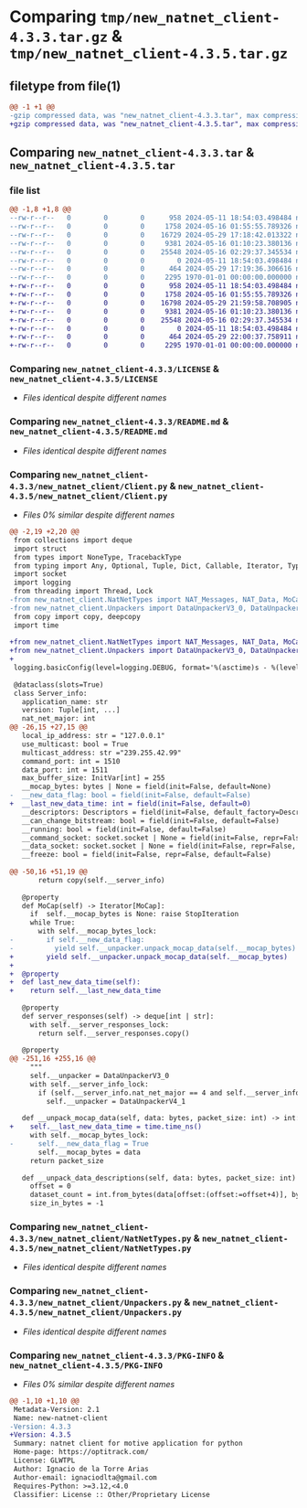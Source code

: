 # Comparing `tmp/new_natnet_client-4.3.3.tar.gz` & `tmp/new_natnet_client-4.3.5.tar.gz`

## filetype from file(1)

```diff
@@ -1 +1 @@
-gzip compressed data, was "new_natnet_client-4.3.3.tar", max compression
+gzip compressed data, was "new_natnet_client-4.3.5.tar", max compression
```

## Comparing `new_natnet_client-4.3.3.tar` & `new_natnet_client-4.3.5.tar`

### file list

```diff
@@ -1,8 +1,8 @@
--rw-r--r--   0        0        0      958 2024-05-11 18:54:03.498484 new_natnet_client-4.3.3/LICENSE
--rw-r--r--   0        0        0     1758 2024-05-16 01:55:55.789326 new_natnet_client-4.3.3/README.md
--rw-r--r--   0        0        0    16729 2024-05-29 17:18:42.013322 new_natnet_client-4.3.3/new_natnet_client/Client.py
--rw-r--r--   0        0        0     9381 2024-05-16 01:10:23.380136 new_natnet_client-4.3.3/new_natnet_client/NatNetTypes.py
--rw-r--r--   0        0        0    25548 2024-05-16 02:29:37.345534 new_natnet_client-4.3.3/new_natnet_client/Unpackers.py
--rw-r--r--   0        0        0        0 2024-05-11 18:54:03.498484 new_natnet_client-4.3.3/new_natnet_client/__init__.py
--rw-r--r--   0        0        0      464 2024-05-29 17:19:36.306616 new_natnet_client-4.3.3/pyproject.toml
--rw-r--r--   0        0        0     2295 1970-01-01 00:00:00.000000 new_natnet_client-4.3.3/PKG-INFO
+-rw-r--r--   0        0        0      958 2024-05-11 18:54:03.498484 new_natnet_client-4.3.5/LICENSE
+-rw-r--r--   0        0        0     1758 2024-05-16 01:55:55.789326 new_natnet_client-4.3.5/README.md
+-rw-r--r--   0        0        0    16798 2024-05-29 21:59:58.708905 new_natnet_client-4.3.5/new_natnet_client/Client.py
+-rw-r--r--   0        0        0     9381 2024-05-16 01:10:23.380136 new_natnet_client-4.3.5/new_natnet_client/NatNetTypes.py
+-rw-r--r--   0        0        0    25548 2024-05-16 02:29:37.345534 new_natnet_client-4.3.5/new_natnet_client/Unpackers.py
+-rw-r--r--   0        0        0        0 2024-05-11 18:54:03.498484 new_natnet_client-4.3.5/new_natnet_client/__init__.py
+-rw-r--r--   0        0        0      464 2024-05-29 22:00:37.758911 new_natnet_client-4.3.5/pyproject.toml
+-rw-r--r--   0        0        0     2295 1970-01-01 00:00:00.000000 new_natnet_client-4.3.5/PKG-INFO
```

### Comparing `new_natnet_client-4.3.3/LICENSE` & `new_natnet_client-4.3.5/LICENSE`

 * *Files identical despite different names*

### Comparing `new_natnet_client-4.3.3/README.md` & `new_natnet_client-4.3.5/README.md`

 * *Files identical despite different names*

### Comparing `new_natnet_client-4.3.3/new_natnet_client/Client.py` & `new_natnet_client-4.3.5/new_natnet_client/Client.py`

 * *Files 0% similar despite different names*

```diff
@@ -2,19 +2,20 @@
 from collections import deque
 import struct
 from types import NoneType, TracebackType
 from typing import Any, Optional, Tuple, Dict, Callable, Iterator, Type
 import socket
 import logging
 from threading import Thread, Lock
-from new_natnet_client.NatNetTypes import NAT_Messages, NAT_Data, MoCap, Descriptors
-from new_natnet_client.Unpackers import DataUnpackerV3_0, DataUnpackerV4_1
 from copy import copy, deepcopy
 import time
 
+from new_natnet_client.NatNetTypes import NAT_Messages, NAT_Data, MoCap, Descriptors
+from new_natnet_client.Unpackers import DataUnpackerV3_0, DataUnpackerV4_1
+
 logging.basicConfig(level=logging.DEBUG, format='%(asctime)s - %(levelname)s - %(message)s')
 
 @dataclass(slots=True)
 class Server_info:
   application_name: str
   version: Tuple[int, ...]
   nat_net_major: int
@@ -26,15 +27,15 @@
   local_ip_address: str = "127.0.0.1"
   use_multicast: bool = True
   multicast_address: str ="239.255.42.99"
   command_port: int = 1510
   data_port: int = 1511
   max_buffer_size: InitVar[int] = 255
   __mocap_bytes: bytes | None = field(init=False, default=None)
-  __new_data_flag: bool = field(init=False, default=False)
+  __last_new_data_time: int = field(init=False, default=0)
   __descriptors: Descriptors = field(init=False, default_factory=Descriptors)
   __can_change_bitstream: bool = field(init=False, default=False)
   __running: bool = field(init=False, default=False)
   __command_socket: socket.socket | None = field(init=False, repr=False, default=None)
   __data_socket: socket.socket | None = field(init=False, repr=False, default=None)
   __freeze: bool = field(init=False, repr=False, default=False)
 
@@ -50,16 +51,19 @@
       return copy(self.__server_info)
 
   @property
   def MoCap(self) -> Iterator[MoCap]:
     if  self.__mocap_bytes is None: raise StopIteration
     while True:
       with self.__mocap_bytes_lock:
-        if self.__new_data_flag:
-          yield self.__unpacker.unpack_mocap_data(self.__mocap_bytes)
+        yield self.__unpacker.unpack_mocap_data(self.__mocap_bytes)
+  
+  @property
+  def last_new_data_time(self):
+    return self.__last_new_data_time  
 
   @property
   def server_responses(self) -> deque[int | str]:
     with self.__server_responses_lock:
       return self.__server_responses.copy()
 
   @property
@@ -251,16 +255,16 @@
     """
     self.__unpacker = DataUnpackerV3_0
     with self.__server_info_lock:
       if (self.__server_info.nat_net_major == 4 and self.__server_info.nat_net_minor >= 1) or self.__server_info.nat_net_major == 0:
         self.__unpacker = DataUnpackerV4_1
 
   def __unpack_mocap_data(self, data: bytes, packet_size: int) -> int:
+    self.__last_new_data_time = time.time_ns()
     with self.__mocap_bytes_lock:
-      self.__new_data_flag = True
       self.__mocap_bytes = data
     return packet_size
 
   def __unpack_data_descriptions(self, data: bytes, packet_size: int) -> int:
     offset = 0
     dataset_count = int.from_bytes(data[offset:(offset:=offset+4)], byteorder='little', signed=True)
     size_in_bytes = -1
```

### Comparing `new_natnet_client-4.3.3/new_natnet_client/NatNetTypes.py` & `new_natnet_client-4.3.5/new_natnet_client/NatNetTypes.py`

 * *Files identical despite different names*

### Comparing `new_natnet_client-4.3.3/new_natnet_client/Unpackers.py` & `new_natnet_client-4.3.5/new_natnet_client/Unpackers.py`

 * *Files identical despite different names*

### Comparing `new_natnet_client-4.3.3/PKG-INFO` & `new_natnet_client-4.3.5/PKG-INFO`

 * *Files 0% similar despite different names*

```diff
@@ -1,10 +1,10 @@
 Metadata-Version: 2.1
 Name: new-natnet-client
-Version: 4.3.3
+Version: 4.3.5
 Summary: natnet client for motive application for python
 Home-page: https://optitrack.com/
 License: GLWTPL
 Author: Ignacio de la Torre Arias
 Author-email: ignaciodlta@gmail.com
 Requires-Python: >=3.12,<4.0
 Classifier: License :: Other/Proprietary License
```

